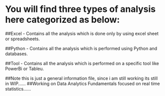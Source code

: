 # You will find three types of analysis here categorized as below:

##Excel - Contains all the analysis which is done only by using excel sheet or spreadsheets.

##Python - Contains all the analysis which is performed using Python and databases.

##Tool - Contains all the analysis which is performed on a specific tool like PowerBi or Tableu.



##Note this is just a general information file, since i am still working its still in WIP......
##Working on Data Analytics Fundamentals focused on real time statistics......